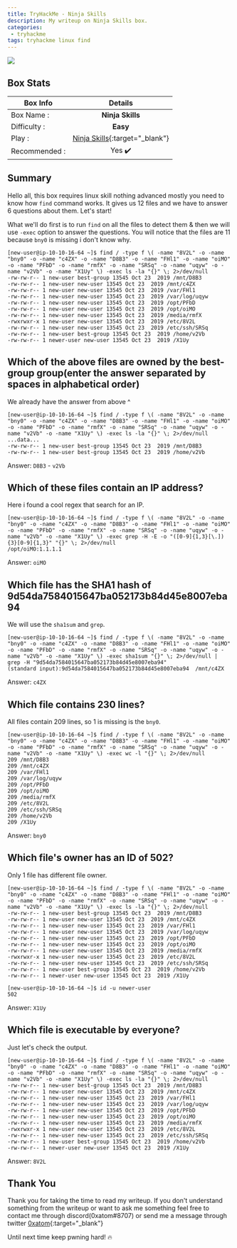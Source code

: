 ```yaml
---
title: TryHackMe - Ninja Skills
description: My writeup on Ninja Skills box.
categories:
 - tryhackme
tags: tryhackme linux find
---
```


![](https://i.imgur.com/Dlpg3Cz.png)

## Box Stats

| Box Info      | Details       |
| ------------- |:-------------:|
| Box Name :    | **Ninja Skills**  |
| Difficulty :  | **Easy**             |   
| Play :    | [Ninja Skills](https://tryhackme.com/room/ninjaskills){:target="_blank"}      |
| Recommended : | Yes :heavy_check_mark:      |

## Summary

Hello all, this box requires linux skill nothing advanced mostly you need to know how `find` command works. It gives us 12 files and we have to answer 6 questions about them. Let's start!

What we'll do first is to run `find` on all the files to detect them & then we will use `-exec` option to answer the questions. You will notice that the files are 11 because `bny0` is missing i don't know why.

```
[new-user@ip-10-10-16-64 ~]$ find / -type f \( -name "8V2L" -o -name "bny0" -o -name "c4ZX" -o -name "D8B3" -o -name "FHl1" -o -name "oiMO" -o -name "PFbD" -o -name "rmfX" -o -name "SRSq" -o -name "uqyw" -o -name "v2Vb" -o -name "X1Uy" \) -exec ls -la "{}" \; 2>/dev/null
-rw-rw-r-- 1 new-user best-group 13545 Oct 23  2019 /mnt/D8B3
-rw-rw-r-- 1 new-user new-user 13545 Oct 23  2019 /mnt/c4ZX
-rw-rw-r-- 1 new-user new-user 13545 Oct 23  2019 /var/FHl1
-rw-rw-r-- 1 new-user new-user 13545 Oct 23  2019 /var/log/uqyw
-rw-rw-r-- 1 new-user new-user 13545 Oct 23  2019 /opt/PFbD
-rw-rw-r-- 1 new-user new-user 13545 Oct 23  2019 /opt/oiMO
-rw-rw-r-- 1 new-user new-user 13545 Oct 23  2019 /media/rmfX
-rwxrwxr-x 1 new-user new-user 13545 Oct 23  2019 /etc/8V2L
-rw-rw-r-- 1 new-user new-user 13545 Oct 23  2019 /etc/ssh/SRSq
-rw-rw-r-- 1 new-user best-group 13545 Oct 23  2019 /home/v2Vb
-rw-rw-r-- 1 newer-user new-user 13545 Oct 23  2019 /X1Uy
```

## Which of the above files are owned by the best-group group(enter the answer separated by spaces in alphabetical order)

We already have the answer from above ^

```
[new-user@ip-10-10-16-64 ~]$ find / -type f \( -name "8V2L" -o -name "bny0" -o -name "c4ZX" -o -name "D8B3" -o -name "FHl1" -o -name "oiMO" -o -name "PFbD" -o -name "rmfX" -o -name "SRSq" -o -name "uqyw" -o -name "v2Vb" -o -name "X1Uy" \) -exec ls -la "{}" \; 2>/dev/null
...data...
-rw-rw-r-- 1 new-user best-group 13545 Oct 23  2019 /mnt/D8B3
-rw-rw-r-- 1 new-user best-group 13545 Oct 23  2019 /home/v2Vb
```

Answer: `D8B3` - `v2Vb`

## Which of these files contain an IP address?

Here i found a cool regex that search for an IP.

```
[new-user@ip-10-10-16-64 ~]$ find / -type f \( -name "8V2L" -o -name "bny0" -o -name "c4ZX" -o -name "D8B3" -o -name "FHl1" -o -name "oiMO" -o -name "PFbD" -o -name "rmfX" -o -name "SRSq" -o -name "uqyw" -o -name "v2Vb" -o -name "X1Uy" \) -exec grep -H -E -o "([0-9]{1,3}[\.]){3}[0-9]{1,3}" "{}" \; 2>/dev/null
/opt/oiMO:1.1.1.1
```

Answer: `oiMO`

## Which file has the SHA1 hash of 9d54da7584015647ba052173b84d45e8007eba94

We will use the `sha1sum` and `grep`.

```
[new-user@ip-10-10-16-64 ~]$ find / -type f \( -name "8V2L" -o -name "bny0" -o -name "c4ZX" -o -name "D8B3" -o -name "FHl1" -o -name "oiMO" -o -name "PFbD" -o -name "rmfX" -o -name "SRSq" -o -name "uqyw" -o -name "v2Vb" -o -name "X1Uy" \) -exec sha1sum "{}" \; 2>/dev/null | grep -H "9d54da7584015647ba052173b84d45e8007eba94"
(standard input):9d54da7584015647ba052173b84d45e8007eba94  /mnt/c4ZX
```

Answer: `c4ZX`

## Which file contains 230 lines?

All files contain 209 lines, so 1 is missing is the `bny0`.

```
[new-user@ip-10-10-16-64 ~]$ find / -type f \( -name "8V2L" -o -name "bny0" -o -name "c4ZX" -o -name "D8B3" -o -name "FHl1" -o -name "oiMO" -o -name "PFbD" -o -name "rmfX" -o -name "SRSq" -o -name "uqyw" -o -name "v2Vb" -o -name "X1Uy" \) -exec wc -l "{}" \; 2>/dev/null
209 /mnt/D8B3
209 /mnt/c4ZX
209 /var/FHl1
209 /var/log/uqyw
209 /opt/PFbD
209 /opt/oiMO
209 /media/rmfX
209 /etc/8V2L
209 /etc/ssh/SRSq
209 /home/v2Vb
209 /X1Uy
```

Answer: `bny0`

## Which file's owner has an ID of 502?

Only 1 file has different file owner.

```
[new-user@ip-10-10-16-64 ~]$ find / -type f \( -name "8V2L" -o -name "bny0" -o -name "c4ZX" -o -name "D8B3" -o -name "FHl1" -o -name "oiMO" -o -name "PFbD" -o -name "rmfX" -o -name "SRSq" -o -name "uqyw" -o -name "v2Vb" -o -name "X1Uy" \) -exec ls -la "{}" \; 2>/dev/null
-rw-rw-r-- 1 new-user best-group 13545 Oct 23  2019 /mnt/D8B3
-rw-rw-r-- 1 new-user new-user 13545 Oct 23  2019 /mnt/c4ZX
-rw-rw-r-- 1 new-user new-user 13545 Oct 23  2019 /var/FHl1
-rw-rw-r-- 1 new-user new-user 13545 Oct 23  2019 /var/log/uqyw
-rw-rw-r-- 1 new-user new-user 13545 Oct 23  2019 /opt/PFbD
-rw-rw-r-- 1 new-user new-user 13545 Oct 23  2019 /opt/oiMO
-rw-rw-r-- 1 new-user new-user 13545 Oct 23  2019 /media/rmfX
-rwxrwxr-x 1 new-user new-user 13545 Oct 23  2019 /etc/8V2L
-rw-rw-r-- 1 new-user new-user 13545 Oct 23  2019 /etc/ssh/SRSq
-rw-rw-r-- 1 new-user best-group 13545 Oct 23  2019 /home/v2Vb
-rw-rw-r-- 1 newer-user new-user 13545 Oct 23  2019 /X1Uy
```

```
[new-user@ip-10-10-16-64 ~]$ id -u newer-user
502
```

Answer: `X1Uy`

## Which file is executable by everyone?

Just let's check the output.

```
[new-user@ip-10-10-16-64 ~]$ find / -type f \( -name "8V2L" -o -name "bny0" -o -name "c4ZX" -o -name "D8B3" -o -name "FHl1" -o -name "oiMO" -o -name "PFbD" -o -name "rmfX" -o -name "SRSq" -o -name "uqyw" -o -name "v2Vb" -o -name "X1Uy" \) -exec ls -la "{}" \; 2>/dev/null
-rw-rw-r-- 1 new-user best-group 13545 Oct 23  2019 /mnt/D8B3
-rw-rw-r-- 1 new-user new-user 13545 Oct 23  2019 /mnt/c4ZX
-rw-rw-r-- 1 new-user new-user 13545 Oct 23  2019 /var/FHl1
-rw-rw-r-- 1 new-user new-user 13545 Oct 23  2019 /var/log/uqyw
-rw-rw-r-- 1 new-user new-user 13545 Oct 23  2019 /opt/PFbD
-rw-rw-r-- 1 new-user new-user 13545 Oct 23  2019 /opt/oiMO
-rw-rw-r-- 1 new-user new-user 13545 Oct 23  2019 /media/rmfX
-rwxrwxr-x 1 new-user new-user 13545 Oct 23  2019 /etc/8V2L
-rw-rw-r-- 1 new-user new-user 13545 Oct 23  2019 /etc/ssh/SRSq
-rw-rw-r-- 1 new-user best-group 13545 Oct 23  2019 /home/v2Vb
-rw-rw-r-- 1 newer-user new-user 13545 Oct 23  2019 /X1Uy
```

Answer: `8V2L`

## Thank You

Thank you for taking the time to read my writeup. If you don't understand something from the writeup or want to ask me something feel free to contact me through discord(0xatom#8707) or send me a message through twitter [0xatom](https://twitter.com/0xatom){:target="_blank"}

Until next time keep pwning hard! :fire:
